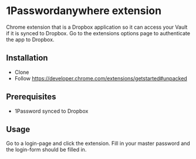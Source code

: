 1Passwordanywhere extension
===========================
Chrome extension that is a Dropbox application so it can access your Vault if it is synced to Dropbox.
Go to the extensions options page to authenticate the app to Dropbox.

Installation
--------------------
* Clone
* Follow https://developer.chrome.com/extensions/getstarted#unpacked

Prerequisites
--------------------
* 1Password synced to Dropbox

Usage
-------------------
Go to a login-page and click the extension. Fill in your master password and the login-form should be filled in.
